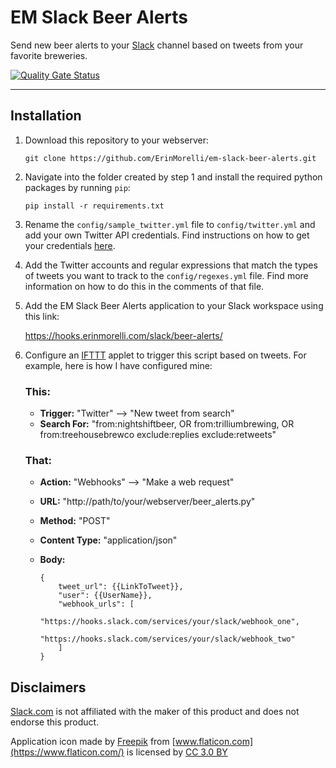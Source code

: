 # EM Slack Beer Alerts

Send new beer alerts to your [Slack](#disclaimer) channel based on tweets from your favorite breweries.

[![Quality Gate Status](https://sonarcloud.io/api/project_badges/measure?project=ErinMorelli_em-slack-beer-alerts&metric=alert_status)](https://sonarcloud.io/dashboard?id=ErinMorelli_em-slack-beer-alerts)

---

## Installation

1. Download this repository to your webserver:

    ```
    git clone https://github.com/ErinMorelli/em-slack-beer-alerts.git
    ```

2. Navigate into the folder created by step 1 and install the required python packages by running `pip`:

    ```
    pip install -r requirements.txt
    ```

3. Rename the `config/sample_twitter.yml` file to `config/twitter.yml` and add your own Twitter API credentials. Find instructions on how to get your credentials [here](https://python-twitter.readthedocs.io/en/latest/getting_started.html#getting-your-application-tokens).

4. Add the Twitter accounts and regular expressions that match the types of tweets you want to track to the `config/regexes.yml` file. Find more information on how to do this in the comments of that file.

5. Add the EM Slack Beer Alerts application to your Slack workspace using this link:

    https://hooks.erinmorelli.com/slack/beer-alerts/

6. Configure an [IFTTT](https://ifttt.com) applet to trigger this script based on tweets. For example, here is how I have configured mine:

    ### This:
    
    * **Trigger:** "Twitter" --> "New tweet from search"
    * **Search For:** "from:nightshiftbeer, OR from:trilliumbrewing, OR from:treehousebrewco exclude:replies exclude:retweets"

    ### That:
    
    * **Action:** "Webhooks" --> "Make a web request"
    * **URL:** "http://path/to/your/webserver/beer_alerts.py"
    * **Method:** "POST"
    * **Content Type:** "application/json"
    * **Body:**

        ```
        {
            tweet_url": {{LinkToTweet}},
            "user": {{UserName}},
            "webhook_urls": [
                "https://hooks.slack.com/services/your/slack/webhook_one",
                "https://hooks.slack.com/services/your/slack/webhook_two"
            ]
        }
        ```


## Disclaimers

[Slack.com](https://www.slack.com/) is not affiliated with the maker of this product and does not endorse this product.

Application icon made by [Freepik](http://www.freepik.com) from [www.flaticon.com](https://www.flaticon.com/) is licensed by [CC 3.0 BY](http://creativecommons.org/licenses/by/3.0)
